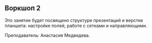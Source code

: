 ## Воркшоп 2

Это занятие будет посвящено структуре презентаций и верстке планшета: настройке полей, работе с сетками и направляющими. 

Преподаватель: Анастасия Медведева. 